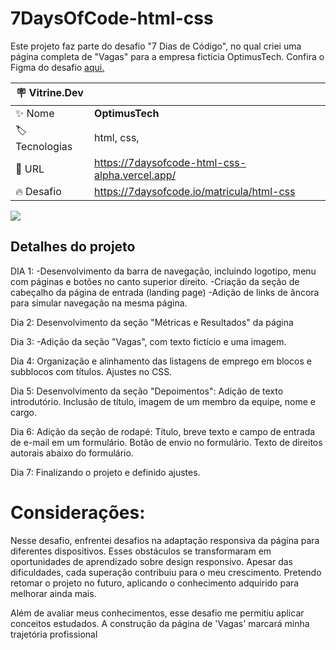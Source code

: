 # 7DaysOfCode-html-css

Este projeto faz parte do desafio "7 Dias de Código", no qual criei uma página completa de "Vagas" para a empresa fictícia OptimusTech. Confira o Figma do desafio [aqui.](https://www.figma.com/file/mm3MLozvUDGhDRTxSLlGL5/7daysOfCode-HTML-CSS?type=design&node-id=0%3A9878&mode=design&t=rxklZStDRftAtTrS-1)

| :placard: Vitrine.Dev |     |
| -------------  | --- |
| :sparkles: Nome        | **OptimusTech**
| :label: Tecnologias | html, css, 
| :rocket: URL         | https://7daysofcode-html-css-alpha.vercel.app/
| :fire: Desafio     | https://7daysofcode.io/matricula/html-css

<!-- Inserir imagem com a #vitrinedev ao final do link -->
![](https://i.imgur.com/Kcgdujr.jpg#vitrinedev)

## Detalhes do projeto

DIA 1:
-Desenvolvimento da barra de navegação, incluindo logotipo, menu com páginas e botões no canto superior direito.
-Criação da seção de cabeçalho da página de entrada (landing page)
-Adição de links de âncora para simular navegação na mesma página.

Dia 2:
Desenvolvimento da seção "Métricas e Resultados" da página

Dia 3:
-Adição da seção "Vagas", com texto fictício e uma imagem.

Dia 4:
Organização e alinhamento das listagens de emprego em blocos e subblocos com títulos.
Ajustes no CSS.

Dia 5:
Desenvolvimento da seção "Depoimentos":
Adição de texto introdutório.
Inclusão de título, imagem de um membro da equipe, nome e cargo.

Dia 6:
Adição da seção de rodapé:
Título, breve texto e campo de entrada de e-mail em um formulário.
Botão de envio no formulário.
Texto de direitos autorais abaixo do formulário.

Dia 7:
Finalizando o projeto e definido ajustes. 

 # Considerações:
Nesse desafio, enfrentei desafios na adaptação responsiva da página para diferentes dispositivos. Esses obstáculos se transformaram em oportunidades de aprendizado sobre design responsivo. Apesar das dificuldades, cada superação contribuiu para o meu crescimento. Pretendo retomar o projeto no futuro, aplicando o conhecimento adquirido para melhorar ainda mais. 

Além de avaliar meus conhecimentos, esse desafio me permitiu aplicar conceitos estudados. A construção da página de 'Vagas' marcará minha trajetória profissional
 
